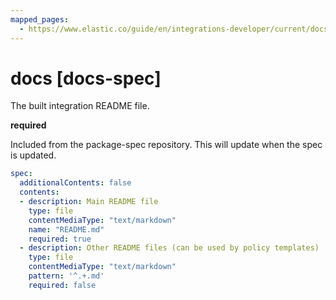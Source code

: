 ```yaml
---
mapped_pages:
  - https://www.elastic.co/guide/en/integrations-developer/current/docs-spec.html
---
```


# docs [docs-spec]

The built integration README file.

**required**

Included from the package-spec repository. This will update when the spec is updated.

```yaml
spec:
  additionalContents: false
  contents:
  - description: Main README file
    type: file
    contentMediaType: "text/markdown"
    name: "README.md"
    required: true
  - description: Other README files (can be used by policy templates)
    type: file
    contentMediaType: "text/markdown"
    pattern: '^.+.md'
    required: false
```
